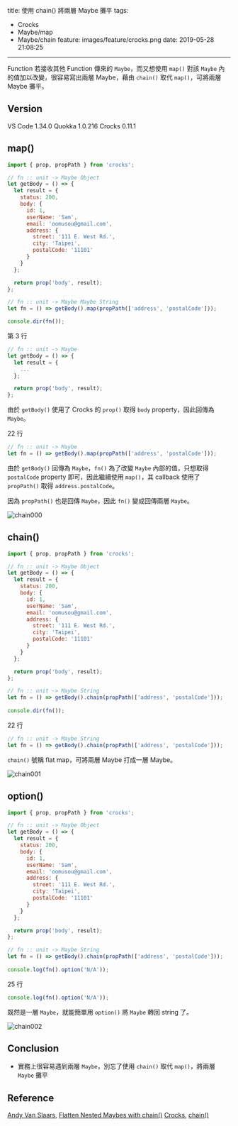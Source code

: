 title: 使用 chain() 將兩層 Maybe 攤平
tags:
  - Crocks
  - Maybe/map
  - Maybe/chain
feature: images/feature/crocks.png
date: 2019-05-28 21:08:25
---
Function 若接收其他 Function 傳來的 `Maybe`，而又想使用 `map()` 對該 `Maybe` 內的值加以改變，很容易寫出兩層 Maybe，藉由 `chain()` 取代 `map()`，可將兩層 Maybe 攤平。

<!-- more -->

## Version

VS Code 1.34.0
Quokka 1.0.216
Crocks 0.11.1

## map()

```javascript
import { prop, propPath } from 'crocks';

// fn :: unit -> Maybe Object
let getBody = () => {
  let result = {
    status: 200,
    body: {
      id: 1,
      userName: 'Sam',
      email: 'oomusou@gmail.com',
      address: {
        street: '111 E. West Rd.',
        city: 'Taipei',
        postalCode: '11101'
      }
    }
  };

  return prop('body', result);
};

// fn :: unit -> Maybe Maybe String
let fn = () => getBody().map(propPath(['address', 'postalCode']));

console.dir(fn());
```

第 3 行

```javascript
// fn :: unit -> Maybe 
let getBody = () => {
  let result = {
    ...
  };

  return prop('body', result);
};
```

由於 `getBody()` 使用了 Crocks 的 `prop()` 取得 `body` property，因此回傳為 `Maybe`。

22 行

```javascript
// fn :: unit -> Maybe 
let fn = () => getBody().map(propPath(['address', 'postalCode']));
```

由於 `getBody()` 回傳為 `Maybe`，`fn()` 為了改變 `Maybe` 內部的值，只想取得 `postalCode` property 即可，因此繼續使用 `map()`，其 callback 使用了 `propPath()` 取得 `address.postalCode`。

因為 `propPath()` 也是回傳 `Maybe`，因此 `fn()` 變成回傳兩層 `Maybe`。

![chain000](/images/crocks/maybe/chain/chain000.png)

## chain()

```javascript
import { prop, propPath } from 'crocks';

// fn :: unit -> Maybe Object
let getBody = () => {
  let result = {
    status: 200,
    body: {
      id: 1,
      userName: 'Sam',
      email: 'oomusou@gmail.com',
      address: {
        street: '111 E. West Rd.',
        city: 'Taipei',
        postalCode: '11101'
      }
    }
  };

  return prop('body', result);
};

// fn :: unit -> Maybe String
let fn = () => getBody().chain(propPath(['address', 'postalCode']));
  
console.dir(fn());
```

22 行

```javascript
// fn :: unit -> Maybe String
let fn = () => getBody().chain(propPath(['address', 'postalCode']));
```

`chain()` 號稱 flat map，可將兩層 Maybe 打成一層 Maybe。

![chain001](/images/crocks/maybe/chain/chain001.png)

## option()

```javascript
import { prop, propPath } from 'crocks';

// fn :: unit -> Maybe Object
let getBody = () => {
  let result = {
    status: 200,
    body: {
      id: 1,
      userName: 'Sam',
      email: 'oomusou@gmail.com',
      address: {
        street: '111 E. West Rd.',
        city: 'Taipei',
        postalCode: '11101'
      }
    }
  };

  return prop('body', result);
};

// fn :: unit -> Maybe String
let fn = () => getBody().chain(propPath(['address', 'postalCode']));
  
console.log(fn().option('N/A'));
```

25 行

```javascript
console.log(fn().option('N/A'));
```

既然是一層 `Maybe`，就能簡單用 `option()` 將 `Maybe` 轉回 string 了。

![chain002](/images/crocks/maybe/chain/chain002.png)

## Conclusion

* 實務上很容易遇到兩層 `Maybe`，別忘了使用 `chain()` 取代 `map()`，將兩層 `Maybe` 攤平

## Reference

[Andy Van Slaars](https://egghead.io/instructors/andrew-van-slaars), [Flatten Nested Maybes with chain()](https://egghead.io/lessons/javascript-flatten-nested-maybes-with-chain)
[Crocks](https://evilsoft.github.io/crocks/), [chain()](https://evilsoft.github.io/crocks/docs/crocks/Maybe.html#chain)